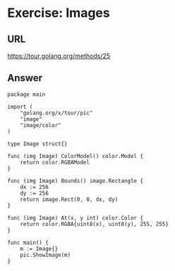 # Exercise: Images

## URL
https://tour.golang.org/methods/25

## Answer
```
package main

import (
	"golang.org/x/tour/pic"
	"image"
	"image/color"
)

type Image struct{}

func (img Image) ColorModel() color.Model {
	return color.RGBAModel
}

func (img Image) Bounds() image.Rectangle {
	dx := 256
	dy := 256
	return image.Rect(0, 0, dx, dy)
}

func (img Image) At(x, y int) color.Color {
	return color.RGBA{uint8(x), uint8(y), 255, 255}
}

func main() {
	m := Image{}
	pic.ShowImage(m)
}

```
